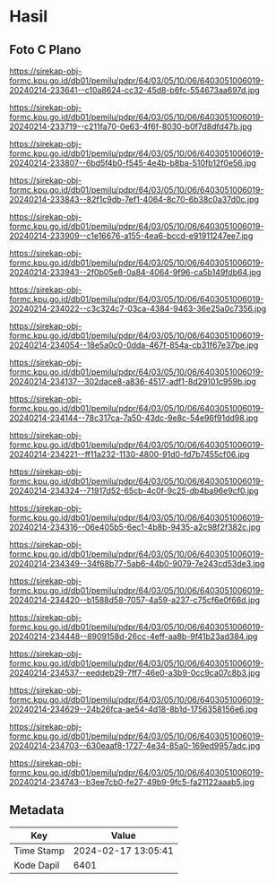 # Hasil

## Foto C Plano

https://sirekap-obj-formc.kpu.go.id/db01/pemilu/pdpr/64/03/05/10/06/6403051006019-20240214-233641--c10a8624-cc32-45d8-b6fc-554673aa697d.jpg

https://sirekap-obj-formc.kpu.go.id/db01/pemilu/pdpr/64/03/05/10/06/6403051006019-20240214-233719--c211fa70-0e63-4f6f-8030-b0f7d8dfd47b.jpg

https://sirekap-obj-formc.kpu.go.id/db01/pemilu/pdpr/64/03/05/10/06/6403051006019-20240214-233807--6bd5f4b0-f545-4e4b-b8ba-510fb12f0e56.jpg

https://sirekap-obj-formc.kpu.go.id/db01/pemilu/pdpr/64/03/05/10/06/6403051006019-20240214-233843--82f1c9db-7ef1-4064-8c70-6b38c0a37d0c.jpg

https://sirekap-obj-formc.kpu.go.id/db01/pemilu/pdpr/64/03/05/10/06/6403051006019-20240214-233909--c1e16676-a155-4ea6-bccd-e91911247ee7.jpg

https://sirekap-obj-formc.kpu.go.id/db01/pemilu/pdpr/64/03/05/10/06/6403051006019-20240214-233943--2f0b05e8-0a84-4064-9f96-ca5b149fdb64.jpg

https://sirekap-obj-formc.kpu.go.id/db01/pemilu/pdpr/64/03/05/10/06/6403051006019-20240214-234022--c3c324c7-03ca-4384-9463-36e25a0c7356.jpg

https://sirekap-obj-formc.kpu.go.id/db01/pemilu/pdpr/64/03/05/10/06/6403051006019-20240214-234054--18e5a0c0-0dda-467f-854a-cb31f67e37be.jpg

https://sirekap-obj-formc.kpu.go.id/db01/pemilu/pdpr/64/03/05/10/06/6403051006019-20240214-234137--302dace8-a836-4517-adf1-8d29101c959b.jpg

https://sirekap-obj-formc.kpu.go.id/db01/pemilu/pdpr/64/03/05/10/06/6403051006019-20240214-234144--78c317ca-7a50-43dc-9e8c-54e96f91dd98.jpg

https://sirekap-obj-formc.kpu.go.id/db01/pemilu/pdpr/64/03/05/10/06/6403051006019-20240214-234221--ff11a232-1130-4800-91d0-fd7b7455cf06.jpg

https://sirekap-obj-formc.kpu.go.id/db01/pemilu/pdpr/64/03/05/10/06/6403051006019-20240214-234324--71917d52-65cb-4c0f-9c25-db4ba96e9cf0.jpg

https://sirekap-obj-formc.kpu.go.id/db01/pemilu/pdpr/64/03/05/10/06/6403051006019-20240214-234316--06e405b5-6ec1-4b8b-9435-a2c98f2f382c.jpg

https://sirekap-obj-formc.kpu.go.id/db01/pemilu/pdpr/64/03/05/10/06/6403051006019-20240214-234349--34f68b77-5ab6-44b0-9079-7e243cd53de3.jpg

https://sirekap-obj-formc.kpu.go.id/db01/pemilu/pdpr/64/03/05/10/06/6403051006019-20240214-234420--b1588d58-7057-4a59-a237-c75cf6e0f66d.jpg

https://sirekap-obj-formc.kpu.go.id/db01/pemilu/pdpr/64/03/05/10/06/6403051006019-20240214-234448--8909158d-26cc-4eff-aa8b-9f41b23ad384.jpg

https://sirekap-obj-formc.kpu.go.id/db01/pemilu/pdpr/64/03/05/10/06/6403051006019-20240214-234537--eeddeb29-7ff7-46e0-a3b9-0cc9ca07c8b3.jpg

https://sirekap-obj-formc.kpu.go.id/db01/pemilu/pdpr/64/03/05/10/06/6403051006019-20240214-234629--24b26fca-ae54-4d18-8b1d-1756358156e6.jpg

https://sirekap-obj-formc.kpu.go.id/db01/pemilu/pdpr/64/03/05/10/06/6403051006019-20240214-234703--630eaaf8-1727-4e34-85a0-169ed9957adc.jpg

https://sirekap-obj-formc.kpu.go.id/db01/pemilu/pdpr/64/03/05/10/06/6403051006019-20240214-234743--b3ee7cb0-fe27-49b9-9fc5-fa21122aaab5.jpg


## Metadata

| Key        | Value               |
| ---------- | ------------------- |
| Time Stamp | 2024-02-17 13:05:41 |
| Kode Dapil | 6401                |



